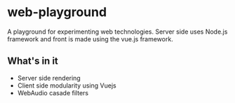# web-playground

A playground for experimenting web technologies. Server side uses Node.js framework
and front is made using the vue.js framework.

## What's in it

* Server side rendering
* Client side modularity using Vuejs
* WebAudio casade filters
